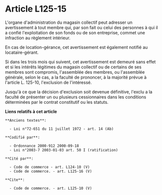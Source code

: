 # Article L125-15

L'organe d'administration du magasin collectif peut adresser un avertissement à tout membre qui, par son fait ou celui des
personnes à qui il a confié l'exploitation de son fonds ou de son entreprise, commet une infraction au règlement intérieur. 

En cas de location-gérance, cet avertissement est également notifié au locataire-gérant. 

Si dans les trois mois qui suivent, cet avertissement est demeuré sans effet et si les intérêts légitimes du magasin
collectif ou de certains de ses membres sont compromis, l'assemblée des membres, ou l'assemblée générale, selon le cas, a la
faculté de prononcer, à la majorité prévue à l'article L. 125-10, l'exclusion de l'intéressé. 

Jusqu'à ce que la décision d'exclusion soit devenue définitive, l'exclu a la faculté de présenter un ou plusieurs
cessionnaires dans les conditions déterminées par le contrat constitutif ou les statuts.

**Liens relatifs à cet article**

	**Anciens textes**:

	  - Loi n°72-651 du 11 juillet 1972 - art. 14 (Ab)

	**Codifié par**:

	  - Ordonnance 2000-912 2000-09-18
	  - Loi n°2003-7 2003-01-03 art. 50 I (ratification)

	**Cité par**:

	  - Code de commerce - art. L124-10 (V)
	  - Code de commerce. - art. L125-16 (V)

	**Cite**:

	  - Code de commerce. - art. L125-10 (V)
